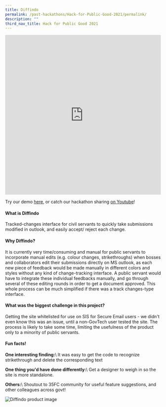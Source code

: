 ```yaml
---
title: Diffindo
permalink: /past-hackathons/Hack-for-Public-Good-2021/permalink/
description: ""
third_nav_title: Hack for Public Good 2021
---
```

<iframe allowfullscreen="true" height="515" width="100%" frameborder="0" src="https://docs.google.com/presentation/d/e/2PACX-1vRmpzdcsEKP5apG1_Lr4a_xo4R0XpgW0I34famMUljqHkwXCxupqjX_C_b8cCEDpEV8UN_Hu3J88R__/embed?start=false&amp;loop=false&amp;delayms=3000"></iframe>

Try our demo [here](https://go.gov.sg/diffindo), or catch our hackathon sharing [on Youtube](https://www.youtube.com/embed/O4l-eQldRH8)!

#### What is Diffindo 
Tracked-changes interface for civil servants to quickly take submissions modified in outlook, and easily accept/ reject each change. 

#### Why Diffindo?
It is currently very time/consuming and manual for public servants to incorporate manual edits (e.g. colour changes, strikethroughs) when bosses and collaborators edit their submissions directly on MS outlook, as each new piece of feedback would be made manually in different colors and styles without any kind of change-tracking interface. A public servant would have to integrate these individual feedbacks manually, and go through several of these editing rounds in order to get a document approved. This whole process can be much simplified if there was a track changes-type interface.

#### What was the biggest challenge in this project? 
Getting the site whitelisted for use on SIS for Secure Email users - we didn't even know this was an issue, until a non-GovTech user tested the site. The process is likely to take some time, limiting the usefulness of the product only to a minority of public servants.


#### Fun facts!
**One interesting finding:**\\
It was easy to get the code to recognize strikethrough and delete the corresponding text

**One thing you'd have done differently:**\\
Get a designer to weigh in so the site is more standalone.

**Others:**\\
Shoutout to 35FC community for useful feature suggestions, and other colleagues across govt!

![Diffindo product image](/images/Diffindo_snapshot.png)